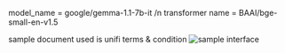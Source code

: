 model_name = google/gemma-1.1-7b-it /n
transformer name = BAAI/bge-small-en-v1.5


sample document used is unifi terms & condition
![sample interface](https://github.com/user-attachments/assets/3ed2d06d-fbb6-46a3-89c5-5fd2fd907eb9)
